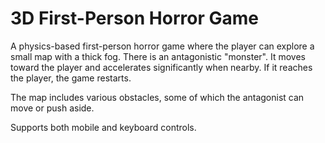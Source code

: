 # 3D First-Person Horror Game

A physics-based first-person horror game where the player can explore a small map with a thick fog. There is an antagonistic "monster". It moves toward the player and accelerates significantly when nearby. If it reaches the player, the game restarts.

The map includes various obstacles, some of which the antagonist can move or push aside.

Supports both mobile and keyboard controls.